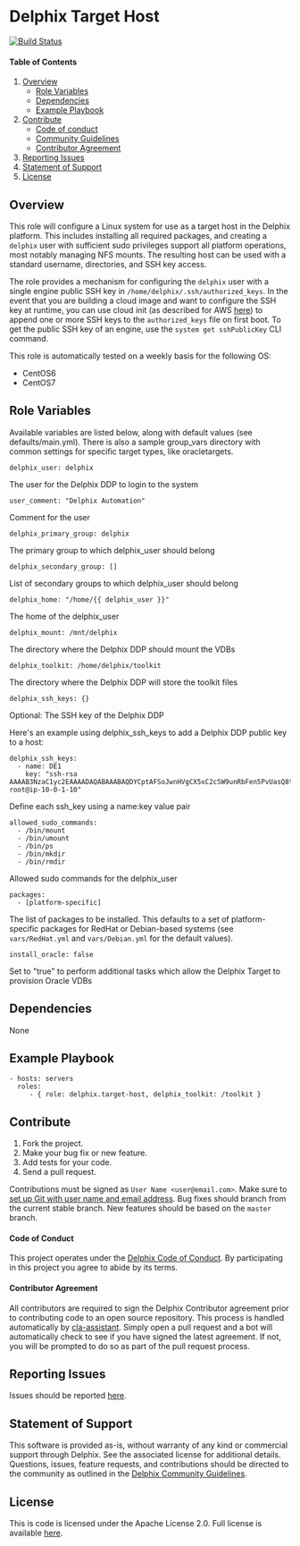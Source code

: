 Delphix Target Host
===================

[![Build Status](https://travis-ci.com/delphix/ansible-target-host.svg?branch=master)](https://travis-ci.com/delphix/ansible-target-host)

#### Table of Contents
1.  [Overview](#overview)
    *   [Role Variables](#variables)
    *   [Dependencies](#dependencies)
    *   [Example Playbook](#playbook)
2.  [Contribute](#contribute)
    *   [Code of conduct](#code-of-conduct)
    *   [Community Guidelines](#community-guidelines)
    *   [Contributor Agreement](#contributor-agreement)
3.  [Reporting Issues](#reporting-issues)
4.  [Statement of Support](#statement-of-support)
5.  [License](#license)

## <a id="overview"></a>Overview

This role will configure a Linux system for use as a target host in the Delphix
platform. This includes installing all required packages, and creating a
`delphix` user with sufficient sudo privileges support all platform operations,
most notably managing NFS mounts.  The resulting host can be used with a
standard username, directories, and SSH key access.

The role provides a mechanism for configuring the `delphix` user with a single
engine public SSH key in `/home/delphix/.ssh/authorized_keys`. In the event
that you are building a cloud image and want to configure the SSH key at
runtime, you can use cloud init (as described for AWS
[here](https://docs.aws.amazon.com/AWSEC2/latest/UserGuide/user-data.html)) to
append one or more SSH keys to the `authorized_keys` file on first boot. To get
the public SSH key of an engine, use the `system get sshPublicKey` CLI command.

This role is automatically tested on a weekly basis for the following OS:
* CentOS6
* CentOS7

## <a id="variables"></a>Role Variables

Available variables are listed below, along with default values (see defaults/main.yml).
There is also a sample group_vars directory with common settings for specific target types, like oracletargets.

    delphix_user: delphix
The user for the Delphix DDP to login to the system

    user_comment: "Delphix Automation"
Comment for the user

    delphix_primary_group: delphix
The primary group to which delphix_user should belong

    delphix_secondary_group: []
List of secondary groups to which delphix_user should belong

    delphix_home: "/home/{{ delphix_user }}"
The home of the delphix_user

    delphix_mount: /mnt/delphix
The directory where the Delphix DDP should mount the VDBs

    delphix_toolkit: /home/delphix/toolkit
The directory where the Delphix DDP will store the toolkit files

    delphix_ssh_keys: {}
Optional: The SSH key of the Delphix DDP

Here's an example using delphix_ssh_keys to add a Delphix DDP public key to a host:

    delphix_ssh_keys:
      - name: DE1
        key: "ssh-rsa AAAAB3NzaC1yc2EAAAADAQABAAABAQDYCptAFSoJwnHVgCX5xC2c5W9unRbFen5PvUasQ8tnlouNRte5hnKe10bgkMFN4LSUbXggXk1C+9eMMKvpKxifFFLVTNCtKGyBsrUpmKLWAoQU5ycpXFfGmgtASJn+VZh5VYbCKTcvVsadR8UA7PyOU6V5gayELKZBczw7gvpaGyM4cF4/1VqK7UzbnEXe0Rt3xozYMC+xyRSk+RZTh+grHYHb1Q/0cSsQmaw1sTlIFl8BAjXNMEmPoCISfSpO4F3yWmJUIEPtkWHWiKOUzgoi20vnvZnLHd54NAE8F+aJn4eNarAn0x2XWUdmgLuAM/7KzF5kn0+k9Pm3iJ1jE14J root@ip-10-0-1-10"
Define each ssh_key using a name:key value pair

    allowed_sudo_commands: 
      - /bin/mount
      - /bin/umount
      - /bin/ps
      - /bin/mkdir
      - /bin/rmdir
Allowed sudo commands for the delphix_user

    packages:
      - [platform-specific]
The list of packages to be installed. This defaults to a set of platform-specific packages for RedHat or Debian-based
systems (see `vars/RedHat.yml` and `vars/Debian.yml` for the default values).

    install_oracle: false
Set to "true" to perform additional tasks which allow the Delphix Target to provision Oracle VDBs

## <a id="dependencies"></a>Dependencies

None

## <a id="playbook"></a>Example Playbook

    - hosts: servers
      roles:
         - { role: delphix.target-host, delphix_toolkit: /toolkit }

## <a id="contribute"></a>Contribute

1.  Fork the project.
2.  Make your bug fix or new feature.
3.  Add tests for your code.
4.  Send a pull request.

Contributions must be signed as `User Name <user@email.com>`. Make sure to [set up Git with user name and email
address](https://git-scm.com/book/en/v2/Getting-Started-First-Time-Git-Setup). Bug fixes should branch from the current
stable branch. New features should be based on the `master` branch.

#### <a id="code-of-conduct"></a>Code of Conduct

This project operates under the [Delphix Code of Conduct](https://delphix.github.io/code-of-conduct.html). By
participating in this project you agree to abide by its terms.

#### <a id="contributor-agreement"></a>Contributor Agreement

All contributors are required to sign the Delphix Contributor agreement prior to contributing code to an open source
repository. This process is handled automatically by [cla-assistant](https://cla-assistant.io/). Simply open a pull
request and a bot will automatically check to see if you have signed the latest agreement. If not, you will be prompted
to do so as part of the pull request process.


## <a id="reporting_issues"></a>Reporting Issues

Issues should be reported [here](https://github.com/delphix/ansible-target-host/issues).

## <a id="statement-of-support"></a>Statement of Support

This software is provided as-is, without warranty of any kind or commercial support through Delphix. See the associated
license for additional details. Questions, issues, feature requests, and contributions should be directed to the
community as outlined in the [Delphix Community Guidelines](https://delphix.github.io/community-guidelines.html).

## <a id="license"></a>License

This is code is licensed under the Apache License 2.0. Full license is available [here](./LICENSE).

